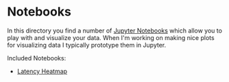 Notebooks
=========
In this directory you find a number of [Jupyter Notebooks](http://jupyter.org/)
which allow you to play with and visualize your data. When I'm working on
making nice plots for visualizing data I typically prototype them in Jupyter.

Included Notebooks:
* [Latency Heatmap](latency_heatmap/README.md)
